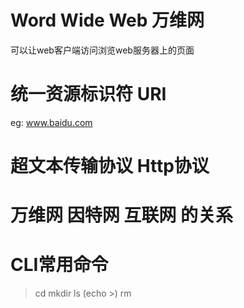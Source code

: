 # Word Wide Web 万维网
可以让web客户端访问浏览web服务器上的页面

# 统一资源标识符 URI 
eg: www.baidu.com

# 超文本传输协议 Http协议

# 万维网 因特网 互联网 的关系

# CLI常用命令
> cd mkdir ls (echo >) rm

